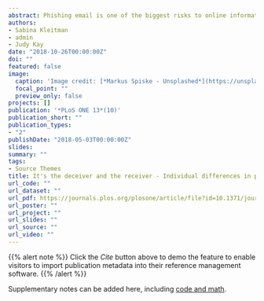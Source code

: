 ```yaml
---
abstract: Phishing email is one of the biggest risks to online information security due to its ability to exploit human trust and naivety. Prior research has examined whether some people are more susceptible to phishing than others and what characteristics may predict this susceptibility. Given that there are no standardised measures or methodologies to detect phishing susceptibility, results have conflicted. To address this issue, the current study created a 40-item phishing detection task to measure both cognitive and behavioural indicators of phishing susceptibility and false positives (misjudged genuine email). The task is based on current real-life email stimuli (i.e., phishing and genuine) relevant to the student and general population. Extending previous literature we also designed a methodology for assessing phishing susceptibility by allowing participants to indicate perception of maliciousness of each email type and the actions they would take (keep it, trash it or seek further information). This enabled us to; (1) examine the relationships that psychological variables share with phishing susceptibility and false positives-both captured as consistent tendencies; (2) determine the relationships between perceptions of maliciousness with behavioural outcomes and psychological variables; and (3) determine the relationships between these tendencies and email characteristics. In our study, 150 undergraduate psychology students participated in exchange for partial course credit (98 Female; Mean age = 19.70, SD = 2.27). Participants also completed a comprehensive battery of psychometric tests assessing intelligence, pre- and on-task confidence, Big 6 personality, and familiarity/competence in computing and phishing. Results revealed that people showed distinct and robust tendencies for phishing susceptibility and false positives. A series of regression analyses looking at the accuracy of both phishing and false positives detection revealed that human-centred variables accounted for a good degree of variance in phishing susceptibility (about 54%), with perceptions of maliciousness, intelligence, knowledge of phishing, and on-task confidence contributing significantly, directly and/or indirectly via perception of maliciousness. A regression model looking at discriminating false positives has also shown that human-centred variables accounted for a reasonable degree of variance (41%), with perceptions of maliciousness, intelligence and on-task confidence contributing significantly, directly and/or indirectly via perception of maliciousness. Furthermore, the characteristics of the most effective phishing and misjudged genuine email items were profiled. Based on our findings, we suggest that future research should investigate these significant variables in more detail. We also recommend that future research should capture consistent response tendencies to determine vulnerability to phishing and false positives (rather than a one off response to a single email), and use the collection of the most current phishing email obtained from relevant sources to the population. It is important to capture perceptions of maliciousness of email because it is a key predictor of the action taken on the email. It directly predicts accuracy detection of phishing and genuine email, as well as mediating the relationships between some other predictors whose role would have been overlooked if the perceptions were not captured. The study provides the framework of human-centred variables which predict phishing and false positive susceptibility as well as the characteristics of email which most deceive people.
authors:
- Sabina Kleitman
- admin
- Judy Kay
date: "2018-10-26T00:00:00Z"
doi: ""
featured: false
image:
  caption: 'Image credit: [*Markus Spiske - Unsplashed*](https://unsplash.com/photos/70Rir5vB96U)'
  focal_point: ""
  preview_only: false
projects: []
publication: '*PLoS ONE 13*(10)'
publication_short: ""
publication_types:
- "2"
publishDate: "2018-05-03T00:00:00Z"
slides: 
summary: ""
tags:
- Source Themes
title: It's the deceiver and the receiver - Individual differences in phishing susceptibility and false positives with item profiling
url_code: ""
url_dataset: ""
url_pdf: https://journals.plos.org/plosone/article/file?id=10.1371/journal.pone.0196384&type=printable
url_poster: ""
url_project: ""
url_slides: ""
url_source: ""
url_video: ""
---
```


{{% alert note %}}
Click the *Cite* button above to demo the feature to enable visitors to import publication metadata into their reference management software.
{{% /alert %}}



Supplementary notes can be added here, including [code and math](https://sourcethemes.com/academic/docs/writing-markdown-latex/).
